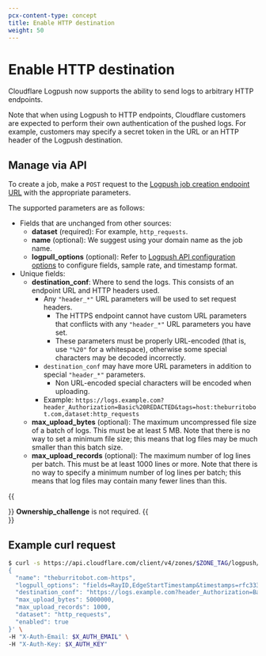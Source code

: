 ```yaml
---
pcx-content-type: concept
title: Enable HTTP destination 
weight: 50
---
```


# Enable HTTP destination

Cloudflare Logpush now supports the ability to send logs to arbitrary HTTP endpoints.

Note that when using Logpush to HTTP endpoints, Cloudflare customers are expected to perform their own authentication of the pushed logs. For example, customers may specify a secret token in the URL or an HTTP header of the Logpush destination.

## Manage via API

To create a job, make a `POST` request to the [Logpush job creation endpoint URL](/logs/reference/logpush-api-configuration/) with the appropriate parameters.

The supported parameters are as follows:

- Fields that are unchanged from other sources:
    - **dataset** (required): For example, `http_requests`.
    - **name** (optional): We suggest using your domain name as the job name.
    - **logpull_options** (optional): Refer to [Logpush API configuration options](/logs/reference/logpush-api-configuration/#options) to configure fields, sample rate, and timestamp format.
- Unique fields: 
    - **destination_conf**: Where to send the logs. This consists of an endpoint URL and HTTP headers used.
        - Any `"header_*"` URL parameters will be used to set request headers.
            - The HTTPS endpoint cannot have custom URL parameters that conflicts with any `"header_*"` URL parameters you have set.
            - These parameters must be properly URL-encoded (that is, use `"%20"` for a whitespace), otherwise some special characters may be decoded incorrectly.
        - `destination_conf` may have more URL parameters in addition to special `"header_*"` parameters.
            - Non URL-encoded special characters will be encoded when uploading.
        - Example: `https://logs.example.com?header_Authorization=Basic%20REDACTED&tags=host:theburritobot.com,dataset:http_requests`
    - **max_upload_bytes** (optional): The maximum uncompressed file size of a batch of logs. This must be at least 5 MB. Note that there is no way to set a minimum file size; this means that log files may be much smaller than this batch size.
    - **max_upload_records** (optional): The maximum number of log lines per batch. This must be at least 1000 lines or more. Note that there is no way to specify a minimum number of log lines per batch; this means that log files may contain many fewer lines than this.

{{<Aside type="note" header="Note">}}
**Ownership_challenge** is not required.
{{</Aside>}}


## Example curl request

```bash
$ curl -s https://api.cloudflare.com/client/v4/zones/$ZONE_TAG/logpush/jobs -X POST -d '
{
  "name": "theburritobot.com-https",
  "logpull_options": "fields=RayID,EdgeStartTimestamp&timestamps=rfc3339",
  "destination_conf": "https://logs.example.com?header_Authorization=Basic%20REDACTED&tags=host:theburritobot.com,dataset:http_requests",
  "max_upload_bytes": 5000000,
  "max_upload_records": 1000,
  "dataset": "http_requests",
  "enabled": true
}' \
-H "X-Auth-Email: $X_AUTH_EMAIL" \
-H "X-Auth-Key: $X_AUTH_KEY"
```